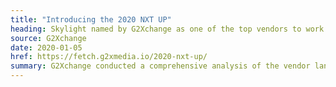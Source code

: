 ```yaml
---
title: "Introducing the 2020 NXT UP"
heading: Skylight named by G2Xchange as one of the top vendors to work with in 2020
source: G2Xchange
date: 2020-01-05
href: https://fetch.g2xmedia.io/2020-nxt-up/
summary: G2Xchange conducted a comprehensive analysis of the vendor landscape, and selected us as one of the top 200 vendors to work with in 2020. Appreciate!
---
```

